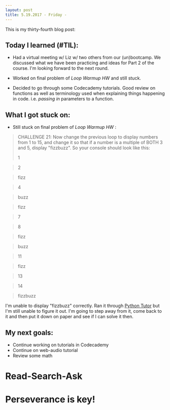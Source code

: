```yaml
---
layout: post
title: 5.19.2017 - Friday - 
---
```


This is my thirty-fourth blog post: 


## Today I learned (#TIL):   

- Had a virtual meeting w/ Liz w/ two others from our (un)bootcamp.  We discussed what we have been practicing and ideas for Part 2 of the course.  I'm looking forward to the next round.

- Worked on final problem of _Loop Warmup HW_ and still stuck.

- Decided to go through some Codecademy tutorials.  Good review on functions as well as terminology used when explaining things happening in code.  i.e. _passing in_ parameters to a function.  

## What I got stuck on:

- Still stuck on final problem of _Loop Warmup HW_ :

>CHALLENGE 21:
>Now change the previous loop to display numbers from 1 to 15, and change it so that
>if a number is a multiple of BOTH 3 and 5, display "fizzbuzz".
>So your console should look like this:
>
>1 

>2

>fizz

>4

>buzz

>fizz

>7

>8

>fizz

>buzz

>11

>fizz

>13

>14

>fizzbuzz 

I'm unable to display "fizzbuzz" correctly. 
Ran it through [Python Tutor](http://pythontutor.com/) but I'm still unable to figure it out.  I'm going to step away from it, come back to it and then put it down on paper and see if I can solve it then.


## My next goals:

- Continue working on tutorials in Codecademy
- Continue on web-audio tutorial
- Review some math


# Read-Search-Ask

# Perseverance is key!







